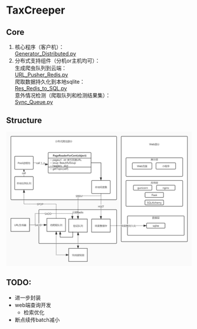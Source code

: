 # TaxCreeper
## Core
1. 核心程序（客户机）：  
[Generator_Distributed.py](https://github.com/FloatingCat/TaxCreeper/blob/main/Generator_Distributed.py)
2. 分布式支持组件（分机or主机均可）：  
生成爬虫队列到云端：  
[URL_Pusher_Redis.py](https://github.com/FloatingCat/TaxCreeper/blob/main/URL_Pusher_Redis.py)  
爬取数据持久化到本地sqlite：  
[Res_Redis_to_SQL.py](https://github.com/FloatingCat/TaxCreeper/blob/main/Res_Redis_to_SQL.py)  
意外情况检测（爬取队列和检测结果集）：  
[Sync_Queue.py](https://github.com/FloatingCat/TaxCreeper/blob/main/Sync_Queue.py)
## Structure
![Structure](https://raw.githubusercontent.com/FloatingCat/TaxCreeper/main/Doc/Structure_2.jpg)
## TODO:
- 进一步封装
- web端查询开发
    - 检索优化
- 断点续传batch减小

